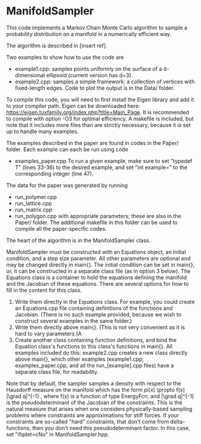 # ManifoldSampler
This code implements a Markov Chain Monte Carlo algorithm to sample a probability distribution on a manifold
in a numerically efficient way. 

The algorithm is described in [insert ref]. 

Two examples to show how to use the code are 
* example1.cpp: samples points uniformly on the surface of a d-dimensional ellipsoid (current version has d=3).
* example2.cpp: samples a simple framework: a collection of vertices with fixed-length edges.
Code to plot the output is in the Data/ folder. 

To compile this code, you will need to first install the Eigen library and add it to your compiler path. 
Eigen can be downloaded here: 
https://eigen.tuxfamily.org/index.php?title=Main_Page. 
It is recommended to compile with option -O3 for optimal efficiency. A makefile is included, but note that it includes more files than are strictly necessary, because it is set up to 
handle many examples. 

The examples described in the paper are found in codes in the Paper/ folder. Each example can each be run using code
* examples_paper.cpp
To run a given example, make sure to set "typedef T" (lines 33-36) to the desired example, 
and set "int example=" to the corresponding integer (line 47). 


The data for the paper was generated by running
* run_polymer.cpp
* run_lattice.cpp
* run_matrix.cpp
* run_polygon.cpp
with appropriate parameters; these are also in the Paper/ folder. 
The additional makefile in this folder can be used to compile all the paper-specific codes. 



The heart of the algorithm is in the ManifoldSampler class. 

ManifoldSampler must be constructed with an Equations object, an initial condition, and a step size parameter. 
All other parameters are optional and may be changed directly in main{}. 
The initial condition can be set in main{}, or, it can be 
constructed in a separate class file (as in option 3 below). 
The Equations class is a container to hold the equations defining the manifold and the Jacobian 
of these equations. There are several options for how to fill in the content for this class. 
1. Write them directly in the Equations class. For example, you could create an Equations.cpp file
containing definitions of the functions and Jacobian. (There is no such example provided, because we wish 
to construct several examples in the same folder.)
2. Write them directly above main{}. (This is not very convenient as it is hard to vary parameters.)A
3. Create another class containing function definitions, and bind the Equation class's functions
to this class's functions in main{}. All examples included do this: example2.cpp creates a new class directly above main{}, 
which other examples (example1.cpp, examples_paper.cpp, and all the run_[example].cpp files) have a separate class file, 
for readability. 

Note that by default, the sampler samples a density with respect to the Hausdorff measure on the manifold which has  the form 
    pi(x) \propto f(x) |\grad q|^{-1} ,
where f(x) is a function of type EnergyFcn, and |\grad q|^{-1} is the pseudodeterminant of the Jacobian of the constraints. 
This is the natural measure that arises when one considers physically-based sampling problems where constraints are 
approximations for stiff forces. If your constraints are so-called "hard" constraints, that don't come from delta-functions, 
then you don't need this pseudodeterminant factor. In this case, set "ifqdet=cNo" in ManifoldSampler.hpp. 
